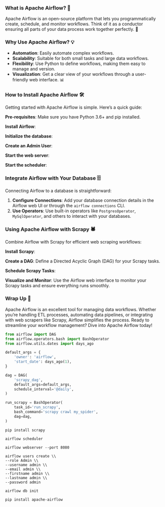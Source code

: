 ### What is Apache Airflow? 🤔

Apache Airflow is an open-source platform that lets you programmatically create, schedule, and monitor workflows. Think of it as a conductor ensuring all parts of your data process work together perfectly. 🎵

### Why Use Apache Airflow? 💡

- **Automation**: Easily automate complex workflows.
- **Scalability**: Suitable for both small tasks and large data workflows.
- **Flexibility**: Use Python to define workflows, making them easy to manage and version.
- **Visualization**: Get a clear view of your workflows through a user-friendly web interface. 📊

### How to Install Apache Airflow 🛠️

Getting started with Apache Airflow is simple. Here’s a quick guide:

**Pre-requisites**: Make sure you have Python 3.6+ and pip installed.

**Install Airflow**:

**Initialize the database**:

**Create an Admin User**:

**Start the web server**:

**Start the scheduler**:

### Integrate Airflow with Your Database 🗄️

Connecting Airflow to a database is straightforward:

1.  **Configure Connections**: Add your database connection details in the Airflow web UI or through the `airflow connections` CLI.
2.  **Use Operators**: Use built-in operators like `PostgresOperator`, `MySqlOperator`, and others to interact with your databases.

### Using Apache Airflow with Scrapy 🕷️

Combine Airflow with Scrapy for efficient web scraping workflows:

**Install Scrapy**:

**Create a DAG**: Define a Directed Acyclic Graph (DAG) for your Scrapy tasks.

**Schedule Scrapy Tasks**:

**Visualize and Monitor**: Use the Airflow web interface to monitor your Scrapy tasks and ensure everything runs smoothly.

### Wrap Up 🎁

Apache Airflow is an excellent tool for managing data workflows. Whether you’re handling ETL processes, automating data pipelines, or integrating with web scrapers like Scrapy, Airflow simplifies the process. Ready to streamline your workflow management? Dive into Apache Airflow today!

```python
from airflow import DAG
from airflow.operators.bash import BashOperator
from airflow.utils.dates import days_ago

default_args = {
    'owner': 'airflow',
    'start_date': days_ago(1),
}

dag = DAG(
    'scrapy_dag',
    default_args=default_args,
    schedule_interval='@daily',
)

run_scrapy = BashOperator(
    task_id='run_scrapy',
    bash_command='scrapy crawl my_spider',
    dag=dag,
)
```

```
pip install scrapy
```

```
airflow scheduler
```

```
airflow webserver --port 8080
```

```
airflow users create \\
--role Admin \\
--username admin \\
--email admin \\
--firstname admin \\
--lastname admin \\
--password admin
```

```
airflow db init
```

```
pip install apache-airflow
```
